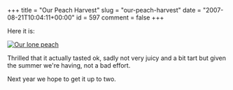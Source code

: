 +++
title = "Our Peach Harvest"
slug = "our-peach-harvest"
date = "2007-08-21T10:04:11+00:00"
id = 597
comment = false
+++

Here it is:

[![Our lone peach](/images/flickr/2024_download/1192671090_f329925af6_c.jpg)](http://www.flickr.com/photos/bandon1/1192671090/ "Photo Sharing")

Thrilled that it actually tasted ok, sadly not very juicy and a bit tart but given the summer we're having, not a bad effort.

Next year we hope to get it up to two.
